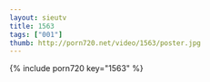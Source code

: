 ```yaml
--- 
layout: sieutv
title: 1563
tags: ["001"]
thumb: http://porn720.net/video/1563/poster.jpg
---
```

{% include porn720 key="1563" %} 
